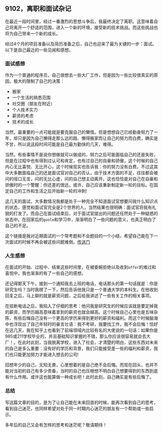 ## 9102，离职和面试杂记
在最近一段时间里，经过一番激烈的思想斗争后，我最终决定了离职。这意味着自己将离开一个舒适的范围，进入一个新的环境，接受新的技术挑战。而这些挑战也将为自己带来一个新的成长。

经过4个月的项目准备以及简历准备之后，自己也迎来了最为关键的一步：面试。以下是自己最近的一些见闻和感想。

### 面试感想
作为一个普通的程序员，自己很想去一些大厂工作，但是因为一些比较很真实的原因，极大的限制了自己的决策：  
* 搬家
* 一个生活的熟悉范围
* 社交圈（朋友在附近）
* 个人技术实力
* 薪资的考虑
* 技术的成长

当然，最重要的一点可能就是要克服自己的懒惰。但是想想自己已经勤奋努力了一年，却只是因为自己懒得走那么远的路、懒得搬家而让自己的努力而白费，确实是不甘，所以说这段时间可能是自己最为勤快的几天，难得。

当然，有些事情不是说你想做就可以做成的，努力之后可能面临自己的还是失败，但是在过程中也有得到过认可和肯定，也有过自己的自豪和骄傲，这个时候的自己内心无比喜悦、无比开心，这个时候现实也告诉我：你的努力没有白费。不过这其中大多数面临自己的还是面试官对自己的否认，由于技术方面的不足，往往都会被问的哑口无言，问的无比心虚，问的自己想主动离开。这也恰恰是对自己在自豪和骄傲时的一个警醒：你还差的很远，或许，自己应该重新制定新一轮的目标。在固定自己的工作和生活之后开始新一轮的冲刺!

这几天的面试，大多数情况我都是处于一种完全不知道面试官想要问我什么知识点的状态，感觉和面试官完全是2个世界的人，当然结果也很明确：面试官将我有礼貌的打发了。而自己在面试结束后，对于面试官提出的问题还任然处于一种疑惑的状态中。在回家后的`goole`和学习中，渐渐明白了一些问题的意义，也真正明白了自己的不足。

这个链接是我对近期面试的一个常考题和不会题目的一个小结，希望自己能在下一次面试的时候不再会被这些问题难倒。[传送门](https://github.com/wangkaiwd/Interview-preparation/blob/master/conclusion.md)

### 人生感想

在面试的开始、过程中、结束这些时间里，在被委婉拒绝以及收到`offer`的难过和喜悦中，我也渐渐的有了一些自己的感想。

还记得那天下午，接到一个通知我去上班的电话，电话那头的第一句话就是：你是研究生吗？当时我楞了一下，然后告诉他我只是一个普通大学的本科生。在他收到回复之后，马上聊的就是薪资问题，之后给我讲述了一些有关工作的相关事项。

在挂断电话之后，我陷入了仔细的思考：他问我是研究生的时候应该就是要定掉我的薪资，而学历越高意味着拿到的薪资也就会越高。这个时候自己心里也是五味杂陈，有些后悔自己没有一个更高的学历来得到更好的薪资和福利。而这个时候脑海中也浮现出了自己年轻时的豪言壮语：我不考研，我要找工作，我不会后悔！恰好在这几天，我在知乎上也看到了前端领域内比较有名的大佬说的一句话：如果你是985或211学校毕业的，并且基础知识掌握的不错，那么你应该很容易就会去大厂！。在此时此刻，当我脱离学校，进入了社会，才清楚的明白，这些东西对未来的自己是多么重要：没有好的学历和背景，我们只能接受差一些的福利和薪资，我们也只能更加努力才能进入想去的公司!

回想年少的自己，无知无畏，心里想着的是自己绝不会后悔。而现在回头，也并不能对当初的自己有多少责备，当时的自己也压根想不明白自己想要得到的东西到底有什么作用。或许这也能算做一种成长吧！此时此刻，自己确实是有些后悔了。

### 总结
写这篇文章的目的，是为了让自己能在未来回首的时候，能再次看到自己的思考，看到自己迷茫，也同样希望对处于同一时期内心迷茫的朋友有一个帮助或一些启示。  

多年后的自己又会有怎样的思考和迷茫呢？敬请期待！